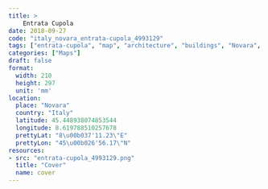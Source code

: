 ```yaml
---
title: > 
    Entrata Cupola
date: 2018-09-27
code: "italy_novara_entrata-cupola_4993129"
tags: ["entrata-cupola", "map", "architecture", "buildings", "Novara", "Italy"]
categories: ["Maps"]
draft: false
format:
  width: 210
  height: 297
  unit: 'mm'
location:
  place: "Novara"
  country: "Italy"
  latitude: 45.448938074853544
  longitude: 8.619788510257678
  prettyLat: "8\u00b037'11.23\"E"
  prettyLon: "45\u00b026'56.17\"N"
resources:
- src: "entrata-cupola_4993129.png"
  title: "Cover"
  name: cover
---
```

